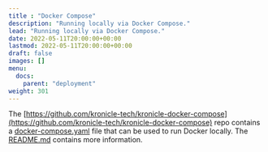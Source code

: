 ```yaml
---
title : "Docker Compose"
description: "Running locally via Docker Compose."
lead: "Running locally via Docker Compose."
date: 2022-05-11T20:00:00+00:00
lastmod: 2022-05-11T20:00:00+00:00
draft: false
images: []
menu:
  docs:
    parent: "deployment"
weight: 301
---
```



The
[https://github.com/kronicle-tech/kronicle-docker-compose](https://github.com/kronicle-tech/kronicle-docker-compose)
repo contains a
[docker-compose.yaml](https://github.com/kronicle-tech/kronicle-docker-compose/blob/main/docker-compose.yaml) file
that can be used to run Docker locally.  The
[README.md](https://github.com/kronicle-tech/kronicle-docker-compose/blob/main/README.md) contains more information.

